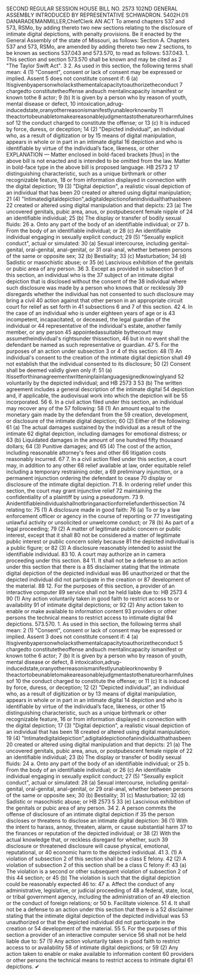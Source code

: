 SECOND REGULAR SESSION
HOUSE BILL NO. 2573
102ND GENERAL ASSEMBLY
INTRODUCED BY REPRESENTATIVE SCHWADRON.
5402H.01I DANARADEMANMILLER,ChiefClerk
AN ACT
To amend chapters 537 and 573, RSMo, by adding thereto two new sections relating to the
disclosure of intimate digital depictions, with penalty provisions.
Be it enacted by the General Assembly of the state of Missouri, as follows:
Section A. Chapters 537 and 573, RSMo, are amended by adding thereto two new
2 sections, to be known as sections 537.043 and 573.570, to read as follows:
537.043. 1. This section and section 573.570 shall be known and may be cited as
2 "The Taylor Swift Act".
3 2. As used in this section, the following terms shall mean:
4 (1) "Consent", consent or lack of consent may be expressed or implied. Assent
5 does not constitute consent if:
6 (a) Itisgivenbyapersonwholacksthementalcapacitytoauthorizetheconduct
7 chargedto constitutetheoffense andsuch mentalincapacity ismanifest or known tothe
8 actor;
9 (b) It is given by a person who by reason of youth, mental disease or defect,
10 intoxication,adrug-inducedstate,oranyotherreasonismanifestlyunableorknownby
11 theactortobeunabletomakeareasonablejudgmentastothenatureorharmfulnessof
12 the conduct charged to constitute the offense; or
13 (c) It is induced by force, duress, or deception;
14 (2) "Depicted individual", an individual who, as a result of digitization or by
15 means of digital manipulation, appears in whole or in part in an intimate digital
16 depiction and who is identifiable by virtue of the individual’s face, likeness, or other
EXPLANATION — Matter enclosed in bold-faced brackets [thus] in the above bill is not enacted and is
intended to be omitted from the law. Matter in bold-face type in the above bill is proposed language.
HB 2573 2
17 distinguishing characteristic, such as a unique birthmark or other recognizable feature,
18 or from information displayed in connection with the digital depiction;
19 (3) "Digital depiction", a realistic visual depiction of an individual that has been
20 created or altered using digital manipulation;
21 (4) "Intimatedigitaldepiction",adigitaldepictionofanindividualthathasbeen
22 created or altered using digital manipulation and that depicts:
23 (a) The uncovered genitals, pubic area, anus, or postpubescent female nipple of
24 an identifiable individual;
25 (b) The display or transfer of bodily sexual fluids:
26 a. Onto any part of the body of an identifiable individual; or
27 b. From the body of an identifiable individual; or
28 (c) An identifiable individual engaging in sexually explicit conduct;
29 (5) "Sexually explicit conduct", actual or simulated:
30 (a) Sexual intercourse, including genital-genital, oral-genital, anal-genital, or
31 oral-anal, whether between persons of the same or opposite sex;
32 (b) Bestiality;
33 (c) Masturbation;
34 (d) Sadistic or masochistic abuse; or
35 (e) Lascivious exhibition of the genitals or pubic area of any person.
36 3. Except as provided in subsection 9 of this section, an individual who is the
37 subject of an intimate digital depiction that is disclosed without the consent of the
38 individual where such disclosure was made by a person who knows that or recklessly
39 disregards whether the individual has not consented to such disclosure may bring a civil
40 action against that other person in an appropriate circuit court for relief as set forth in
41 subsections 6 and 7 of this section.
42 4. In the case of an individual who is under eighteen years of age or is
43 incompetent, incapacitated, or deceased, the legal guardian of the individual or
44 representative of the individual's estate, another family member, or any person
45 appointedassuitable bythecourt may assumetheindividual's rightsunder thissection,
46 but in no event shall the defendant be named as such representative or guardian.
47 5. For the purposes of an action under subsection 3 or 4 of this section:
48 (1) An individual's consent to the creation of the intimate digital depiction shall
49 not establish that the individual consented to its disclosure;
50 (2) Consent shall be deemed validly given only if:
51 (a) Itissetforthinanagreementwritteninplainlanguagesignedknowinglyand
52 voluntarily by the depicted individual; and
HB 2573 3
53 (b) The written agreement includes a general description of the intimate digital
54 depiction and, if applicable, the audiovisual work into which the depiction will be
55 incorporated.
56 6. In a civil action filed under this section, an individual may recover any of the
57 following:
58 (1) An amount equal to the monetary gain made by the defendant from the
59 creation, development, or disclosure of the intimate digital depiction;
60 (2) Either of the following:
61 (a) The actual damages sustained by the individual as a result of the intimate
62 digital depiction, including damages for emotional distress; or
63 (b) Liquidated damages in the amount of one hundred fifty thousand dollars;
64 (3) Punitive damages; and
65 (4) The cost of the action, including reasonable attorney's fees and other
66 litigation costs reasonably incurred.
67 7. In a civil action filed under this section, a court may, in addition to any other
68 relief available at law, order equitable relief including a temporary restraining order, a
69 preliminary injunction, or a permanent injunction ordering the defendant to cease
70 display or disclosure of the intimate digital depiction.
71 8. In ordering relief under this section, the court may grant injunctive relief
72 maintaining the confidentiality of a plaintiff by using a pseudonym.
73 9. Anidentifiableindividualshallnotbringanactionforreliefunderthissection
74 relating to:
75 (1) A disclosure made in good faith:
76 (a) To or by a law enforcement officer or agency in the course of reporting or
77 investigating unlawful activity or unsolicited or unwelcome conduct; or
78 (b) As part of a legal proceeding;
79 (2) A matter of legitimate public concern or public interest, except that it shall
80 not be considered a matter of legitimate public interest or public concern solely because
81 the depicted individual is a public figure; or
82 (3) A disclosure reasonably intended to assist the identifiable individual.
83 10. A court may authorize an in camera proceeding under this section.
84 11. It shall not be a defense to an action under this section that there is a
85 disclaimer stating that the intimate digital depiction of the depicted individual was
86 unauthorized or that the depicted individual did not participate in the creation or
87 development of the material.
88 12. For the purposes of this section, a provider of an interactive computer
89 service shall not be held liable due to:
HB 2573 4
90 (1) Any action voluntarily taken in good faith to restrict access to or availability
91 of intimate digital depictions; or
92 (2) Any action taken to enable or make available to information content
93 providers or other persons the technical means to restrict access to intimate digital
94 depictions.
573.570. 1. As used in this section, the following terms shall mean:
2 (1) "Consent", consent or lack of consent may be expressed or implied. Assent
3 does not constitute consent if:
4 (a) Itisgivenbyapersonwholacksthementalcapacitytoauthorizetheconduct
5 chargedto constitutetheoffense andsuch mentalincapacity ismanifest or known tothe
6 actor;
7 (b) It is given by a person who by reason of youth, mental disease or defect,
8 intoxication,adrug-inducedstate,oranyotherreasonismanifestlyunableorknownby
9 theactortobeunabletomakeareasonablejudgmentastothenatureorharmfulnessof
10 the conduct charged to constitute the offense; or
11 (c) It is induced by force, duress, or deception;
12 (2) "Depicted individual", an individual who, as a result of digitization or by
13 means of digital manipulation, appears in whole or in part in an intimate digital
14 depiction and who is identifiable by virtue of the individual’s face, likeness, or other
15 distinguishing characteristic, such as a unique birthmark or other recognizable feature,
16 or from information displayed in connection with the digital depiction;
17 (3) "Digital depiction", a realistic visual depiction of an individual that has been
18 created or altered using digital manipulation;
19 (4) "Intimatedigitaldepiction",adigitaldepictionofanindividualthathasbeen
20 created or altered using digital manipulation and that depicts:
21 (a) The uncovered genitals, pubic area, anus, or postpubescent female nipple of
22 an identifiable individual;
23 (b) The display or transfer of bodily sexual fluids:
24 a. Onto any part of the body of an identifiable individual; or
25 b. From the body of an identifiable individual; or
26 (c) An identifiable individual engaging in sexually explicit conduct;
27 (5) "Sexually explicit conduct", actual or simulated:
28 (a) Sexual intercourse, including genital-genital, oral-genital, anal-genital, or
29 oral-anal, whether between persons of the same or opposite sex;
30 (b) Bestiality;
31 (c) Masturbation;
32 (d) Sadistic or masochistic abuse; or
HB 2573 5
33 (e) Lascivious exhibition of the genitals or pubic area of any person.
34 2. A person commits the offense of disclosure of an intimate digital depiction if
35 the person discloses or threatens to disclose an intimate digital depiction:
36 (1) With the intent to harass, annoy, threaten, alarm, or cause substantial harm
37 to the finances or reputation of the depicted individual; or
38 (2) With the actual knowledge that, or reckless disregard for whether, such
39 disclosure or threatened disclosure will cause physical, emotional, reputational, or
40 economic harm to the depicted individual.
41 3. (1) A violation of subsection 2 of this section shall be a class E felony.
42 (2) A violation of subsection 2 of this section shall be a class C felony if:
43 (a) The violation is a second or other subsequent violation of subsection 2 of this
44 section; or
45 (b) The violation is such that the digital depiction could be reasonably expected
46 to:
47 a. Affect the conduct of any administrative, legislative, or judicial proceeding of
48 a federal, state, local, or tribal government agency, including the administration of an
49 election or the conduct of foreign relations; or
50 b. Facilitate violence.
51 4. It shall not be a defense to an action under this section that there is a
52 disclaimer stating that the intimate digital depiction of the depicted individual was
53 unauthorized or that the depicted individual did not participate in the creation or
54 development of the material.
55 5. For the purposes of this section a provider of an interactive computer service
56 shall not be held liable due to:
57 (1) Any action voluntarily taken in good faith to restrict access to or availability
58 of intimate digital depictions; or
59 (2) Any action taken to enable or make available to information content
60 providers or other persons the technical means to restrict access to intimate digital
61 depictions.
✔